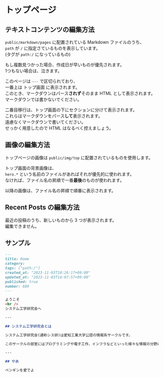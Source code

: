 # トップページ

## テキストコンテンツの編集方法

`public/markdown/pages` に配置されている Markdown ファイルのうち、  
`path` が `/` に指定さているものを表示しています。  
(タグが `path:/` になっているもの)

もし複数見つかった場合、作成日が早いものが優先されます。  
1つもない場合は、泣きます。

このページは `---` で区切られており、  
一番上は トップ画面 に表示されます。  
このとき、マークダウンはパース**されず**そのまま HTML として表示されます。  
マークダウンでは書かないでください。

二番目移行は、トップ画面の下にセクションに分けて表示されます。  
これらはマークダウンをパース**して**表示されます。  
遠慮なくマークダウンで書いてください。  
せっかく用意したので HTML はなるべく控えましょう。

## 画像の編集方法

トップページの画像は `public/img/top` に配置されているものを使用します。

トップ画面の背景画像は、  
`hero.*` という名前のファイルがあればそれが優先的に使われます。  
なければ、ファイル名の昇順で一番**最後**のものが使われます。

以降の画像は、ファイル名の昇順で順番に表示されます。

## Recent Posts の編集方法

最近の投稿のうち、新しいものから 3 つが表示されます。  
編集できません。

## サンプル
```markdown
---
title: Home
category:
tags: ["path:/"]
created_at: "2023-11-03T10:26:17+09:00"
updated_at: "2023-11-03T14:07:57+09:00"
published: true
number: 689
---

ようこそ
<br />
システム工学研究会へ

---

## システム工学研究会とは

システム工学研究会(通称シス研)は愛知工業大学公認の情報系サークルです。

このサークルの部室にはプログラミングや電子工作、インフラなどといった様々な情報の分野についての勉強ができる環境が整っています。 シス研では勉強会やサークル内ハッカソンを開催したり、大学祭では工科展に出展したりしています。 最近では外部のハッカソンに参加する人もいたり、自分の作りたいものを制作するなどして自由に活動しています。 またサークルのWebページやサーバーの管理も行っています。

---

## やあ

ペンギンを愛でよ

```
